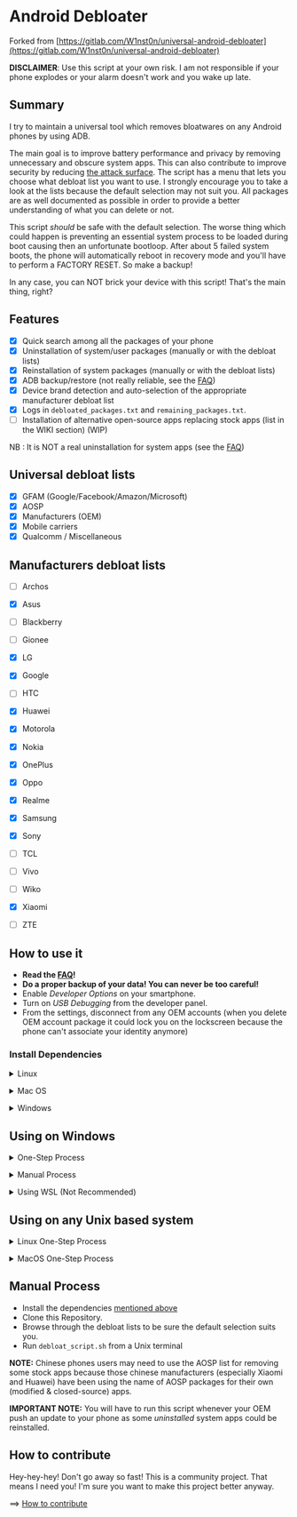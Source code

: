 # Android Debloater

Forked from [https://gitlab.com/W1nst0n/universal-android-debloater](https://gitlab.com/W1nst0n/universal-android-debloater)

**DISCLAIMER**: Use this script at your own risk. I am not responsible if your phone explodes or your alarm doesn't work and you wake up late.

## Summary
I try to maintain a universal tool which removes bloatwares on any Android phones by using ADB.

The main goal is to improve battery performance and privacy by removing unnecessary and obscure system apps. This can also contribute to improve security by reducing [the attack surface](https://en.wikipedia.org/wiki/Attack_surface). The script has a menu that lets you choose what debloat list you want to use. I strongly encourage you to take a look at the lists because the default selection may not suit you. All packages are as well documented as possible in order to provide a better understanding of what you can delete or not.

This script *should* be safe with the default selection. The worse thing which could happen is preventing an essential system process to be loaded during boot causing then an unfortunate bootloop. After about 5 failed system boots, the phone will automatically reboot in recovery mode and you'll have to perform a FACTORY RESET. So make a backup! 

In any case, you can NOT brick your device with this script! That's the main thing, right?

## Features 
* [X] Quick search among all the packages of your phone
* [X] Uninstallation of system/user packages (manually or with the debloat lists)
* [X] Reinstallation of system packages (manually or with the debloat lists)
* [X] ADB backup/restore (not really reliable, see the [FAQ](https://github.com/gamerhat18/android-debloat/tree/master/Help))
* [X] Device brand detection and auto-selection of the appropriate manufacturer debloat list
* [X] Logs in `debloated_packages.txt` and `remaining_packages.txt`.
* [ ] Installation of alternative open-source apps replacing stock apps (list in the WIKI section) (WIP)

NB : It is NOT a real uninstallation for system apps (see the [FAQ](https://github.com/gamerhat18/android-debloat/tree/master/Help))

## Universal debloat lists 
* [X] GFAM (Google/Facebook/Amazon/Microsoft)
* [X] AOSP
* [X] Manufacturers (OEM)
* [X] Mobile carriers
* [X] Qualcomm / Miscellaneous

## Manufacturers debloat lists
* [ ] Archos
* [X] Asus
* [ ] Blackberry
* [ ] Gionee
* [X] LG
* [X] Google
* [ ] HTC
* [X] Huawei
* [X] Motorola
* [X] Nokia
* [X] OnePlus
* [X] Oppo
* [X] Realme
* [X] Samsung
* [X] Sony
* [ ] TCL
* [ ] Vivo
* [ ] Wiko
* [X] Xiaomi
* [ ] ZTE


## How to use it 
- **Read the [FAQ](https://github.com/gamerhat18/android-debloat/tree/master/Help)!**
- **Do a proper backup of your data! You can never be too careful!**
- Enable *Developer Options* on your smartphone.
- Turn on *USB Debugging* from the developer panel.
- From the settings, disconnect from any OEM accounts (when you delete OEM account package it could lock you on the lockscreen because the phone can't associate your identity anymore)

### Install Dependencies
<p>
<details>
<summary>Linux</summary>

- Install *Android platform tools* and *qpdf* on your PC :

Debian Base :
```bash
$ sudo apt install android-sdk-platform-tools qpdf
```
Arch-Linux Base :
```bash
$ sudo pacman -S android-tools qpdf
```
Fedora :
```bash
$ sudo yum install android-tools qpdf
```
</details>
</p>

<p>
<details>
<summary>Mac OS</summary>

- Install [Homebrew](https://brew.sh/)
- Install *Android platform tools* and *qpdf*

You will also need to upgrade bash because Apple ships a very old bash version (3.2.57) due to licencing issues.

```bash
$ brew install android-platform-tools qpdf bash
```

You have to make the new bash version your default : 

```bash
$ sudo echo "/usr/local/bin/bash" >> /etc/shells
$ chsh -s /usr/local/bin/bash
```
Check if it works : 

```bash
$ echo $BASH_VERSION
```
</details>
</p>

<p>
<details>
<summary>Windows</summary>

You will need Chocolatey to install Git and ADB Platform Tools from Google.

```powershell 
choco install adb git -y
```

</details>
</p>

## Using on Windows
<p>
<details>
<summary>One-Step Process</summary>


Right click on the Start Menu and click on Windows Powershell (Admin). Click YES if something pops up. Then wait for a few seconds for it to load and paste the following. 
```powershell 
iex ((New-Object System.Net.WebClient).DownloadString('https://git.io/JtvK5'))
```

That's it! It will run the script program and you will have the control over enabling/disabling packages, restoring and creating backups, and more!
</details>
</p>

<p>
<details>
<summary>Manual Process</summary>

- Install the dependencies [mentioned above](https://github.com/gamerhat18/android-debloat/#install-dependencies)
- Clone this Repository.
- Browse through the debloat lists to be sure the default selection suits you.
- Run `debloat_script.sh` from the Git Terminal 
</details>
</p>

<p>
<details>
<summary>Using WSL (Not Recommended)</summary>


For now, there is no USB support in the WSL. This means you need to install both Windows and Linux platform-tools and force the use of Windows adb server.
- Download [android platform tools](https://dl.google.com/android/repository/platform-tools-latest-windows.zip) and unzip it somewhere. [Add the folder to your PATH](https://www.architectryan.com/2018/03/17/add-to-the-path-on-windows-10/).
- [Install USB drivers of your device](https://developer.android.com/studio/run/oem-usb#Drivers)
- Check your device is detected :
```batch
> adb devices
```

- Install [WSL2 (Windows Subsystem for Linux)](https://itsfoss.com/install-bash-on-windows/) in order to be able to run bash scripts.
- Install *Android platform tools* and *qpdf* from the Debian/Ubuntu shell
```bash
$ sudo apt update && sudo apt upgrade
$ sudo apt install android-sdk-platform-tools qpdf
```
- Check the version of ADB on Linux & Windows
```bash
adb version
```
You need the same version otherwise it will not work. It's very likely your Ubuntu/Debian ADB version is older than the Windows one. 
Download the lastest linux platform tools from Google and replace your adb binaries with the new ones :
```bash
$ wget https://dl.google.com/android/repository/platform-tools-latest-linux.zip
$ unzip platform-tools-latest-linux.zip
$ sudo cp platform-tools/adb /usr/bin/adb
$ sudo chmod 755 /usr/bin/adb
$ adb version
```
Kill the WSL adb server:
```bash
$ adb kill-server
```
And start the ADB server on Windows: 
```batch
> adb kill-server
> adb start-server
> adb devices
```
Note: You can access your Windows files under `/mnt/c/`

</details>
</p>


## Using on any Unix based system

<p>
<details>
<summary>Linux One-Step Process</summary>

- Open the terminal application.
- Copy and paste the following in the terminal and wait for it.
```bash 
curl -sSL https://git.io/JtfRu | bash
```
</details>
</p>


<p>
<details>
<summary>MacOS One-Step Process</summary>

- Open the terminal application.
- Copy and paste the following in the terminal and wait for it.
```bash 
curl -sSL https://git.io/JtfRB | bash
```
</details>
</p>

## Manual Process
- Install the dependencies [mentioned above](https://github.com/gamerhat18/android-debloat/#install-dependencies)
- Clone this Repository.
- Browse through the debloat lists to be sure the default selection suits you.
- Run `debloat_script.sh` from a Unix terminal 


**NOTE:** Chinese phones users may need to use the AOSP list for removing some stock apps because those chinese manufacturers (especially Xiaomi and Huawei) have been using the name of AOSP packages for their own (modified & closed-source) apps.

**IMPORTANT NOTE:** You will have to run this script whenever your OEM push an update to your phone as some *uninstalled* system apps could be reinstalled.

## How to contribute

Hey-hey-hey! Don't go away so fast! This is a community project. That means I need you! I'm sure you want to make this project better anyway.

==> [How to contribute](https://gitlab.com/W1nst0n/universal-android-debloater/-/wikis/home#how-to-contribute)
